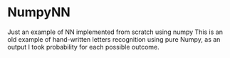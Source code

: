 # NumpyNN
Just an example of NN implemented from scratch using numpy
This is an old example of hand-written letters recognition using pure Numpy, as an output I took probability for each possible outcome.
